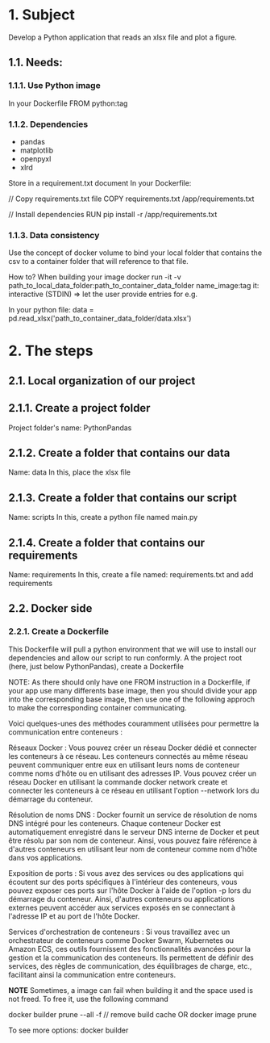 # 1. Subject

Develop a Python application that reads an xlsx file and plot a figure.
## 1.1. Needs:

### 1.1.1. Use Python image

In your Dockerfile
FROM python:tag

### 1.1.2. Dependencies
* pandas
* matplotlib
* openpyxl
* xlrd

Store in a requirement.txt document
In your Dockerfile:

// Copy requirements.txt file
COPY requirements.txt /app/requirements.txt

// Install dependencies
RUN pip install -r /app/requirements.txt

### 1.1.3. Data consistency
Use the concept of docker volume to bind your local folder that contains the csv to a container folder that will reference to that file.

How to?
When building your image
docker run -it -v path_to_local_data_folder:path_to_container_data_folder name_image:tag
it: interactive (STDIN) => let the user provide entries for e.g.

In your python file:
data = pd.read_xlsx('path_to_container_data_folder/data.xlsx')


# 2. The steps

## 2.1. Local organization of our project
## 2.1.1. Create a project folder

Project folder's name: PythonPandas

## 2.1.2. Create a folder that contains our data
Name: data
In this, place the xlsx file

## 2.1.3. Create a folder that contains our script
Name: scripts
In this, create a python file named main.py

## 2.1.4. Create a folder that contains our requirements
Name: requirements
In this, create a file named: requirements.txt and add requirements

## 2.2. Docker side
### 2.2.1. Create a Dockerfile

This Dockerfile will pull a python environment that we will use to install our dependencies and allow our script to run conformly.
A the project root (here, just below PythonPandas), create a Dockerfile

NOTE: As there should only have one FROM instruction in a Dockerfile, if your app use many differents base image, then you should divide your app into the corresponding base image, then use one of the following approch to make the corresponding container communicating.

Voici quelques-unes des méthodes couramment utilisées pour permettre la communication entre conteneurs :

Réseaux Docker : Vous pouvez créer un réseau Docker dédié et connecter les conteneurs à ce réseau. Les conteneurs connectés au même réseau peuvent communiquer entre eux en utilisant leurs noms de conteneur comme noms d'hôte ou en utilisant des adresses IP. Vous pouvez créer un réseau Docker en utilisant la commande docker network create et connecter les conteneurs à ce réseau en utilisant l'option --network lors du démarrage du conteneur.

Résolution de noms DNS : Docker fournit un service de résolution de noms DNS intégré pour les conteneurs. Chaque conteneur Docker est automatiquement enregistré dans le serveur DNS interne de Docker et peut être résolu par son nom de conteneur. Ainsi, vous pouvez faire référence à d'autres conteneurs en utilisant leur nom de conteneur comme nom d'hôte dans vos applications.

Exposition de ports : Si vous avez des services ou des applications qui écoutent sur des ports spécifiques à l'intérieur des conteneurs, vous pouvez exposer ces ports sur l'hôte Docker à l'aide de l'option -p lors du démarrage du conteneur. Ainsi, d'autres conteneurs ou applications externes peuvent accéder aux services exposés en se connectant à l'adresse IP et au port de l'hôte Docker.

Services d'orchestration de conteneurs : Si vous travaillez avec un orchestrateur de conteneurs comme Docker Swarm, Kubernetes ou Amazon ECS, ces outils fournissent des fonctionnalités avancées pour la gestion et la communication des conteneurs. Ils permettent de définir des services, des règles de communication, des équilibrages de charge, etc., facilitant ainsi la communication entre conteneurs.


**NOTE**
Sometimes, a image can fail when building it and the space used is not freed. To free it, use the following command

docker builder prune --all -f  // remove build cache
OR
docker image prune

To see more options:
docker builder





